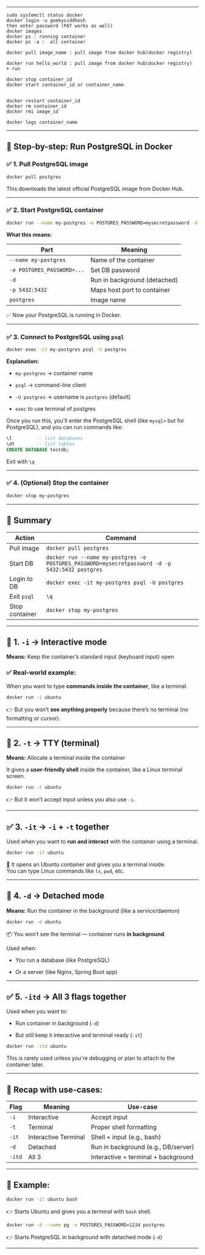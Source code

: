 
---


```
sudo systemctl status docker
docker login -u geekysiddhesh
then enter password (PAT works as well)
docker images 
docker ps : running container
docker ps -a :  all container

docker pull image_name : pull image from docker hub(docker registry) 

docker run hello_world : pull image from docker hub(docker registry)  + run 

docker stop container_id
docker start container_id or container_name


docker restart container_id 
docker rm container_id 
docker rmi image_id

docker logs container_name

```


---

## 🐘 Step-by-step: Run PostgreSQL in Docker

### ✅ 1. **Pull PostgreSQL image**

```bash
docker pull postgres
```

This downloads the latest official PostgreSQL image from Docker Hub.

---

### ✅ 2. **Start PostgreSQL container**

```bash
docker run --name my-postgres -e POSTGRES_PASSWORD=mysecretpassword -d -p 5432:5432 postgres
```

**What this means:**

|Part|Meaning|
|---|---|
|`--name my-postgres`|Name of the container|
|`-e POSTGRES_PASSWORD=...`|Set DB password|
|`-d`|Run in background (detached)|
|`-p 5432:5432`|Maps host port to container|
|`postgres`|Image name|

✅ Now your PostgreSQL is running in Docker.

---

### ✅ 3. **Connect to PostgreSQL using `psql`**

```bash
docker exec -it my-postgres psql -U postgres
```

**Explanation:**

- `my-postgres` → container name
    
- `psql` → command-line client
    
- `-U postgres` → username is `postgres` (default)

-  `exec` to use terminal of postgres

Once you run this, you'll enter the PostgreSQL shell (like `mysql>` but for PostgreSQL), and you can run commands like:

```sql
\l         -- list databases
\dt        -- list tables
CREATE DATABASE testdb;
```

Exit with `\q`

---

### ✅ 4. (Optional) Stop the container

```bash
docker stop my-postgres
```

---

## 🧠 Summary

| Action         | Command                                                                                        |
| -------------- | ---------------------------------------------------------------------------------------------- |
| Pull image     | `docker pull postgres`                                                                         |
| Start DB       | `docker run --name my-postgres -e POSTGRES_PASSWORD=mysecretpassword -d -p 5432:5432 postgres` |
| Login to DB    | `docker exec -it my-postgres psql -U postgres`                                                 |
| Exit `psql`    | `\q`                                                                                           |
| Stop container | `docker stop my-postgres`                                                                      |

---

## 🔹 1. `-i` → Interactive mode

**Means:** Keep the container’s standard input (keyboard input) open

### ✅ Real-world example:

When you want to type **commands inside the container**, like a terminal.

```bash
docker run -i ubuntu
```

👉 But you won’t **see anything properly** because there’s no terminal (no formatting or cursor).

---

## 🔹 2. `-t` → TTY (terminal)

**Means:** Allocate a terminal inside the container

It gives a **user-friendly shell** inside the container, like a Linux terminal screen.

```bash
docker run -t ubuntu
```

👉 But it won’t accept input unless you also use `-i`.

---

## ✅ 3. `-it` → `-i` + `-t` together

Used when you want to **run and interact** with the container using a terminal.

```bash
docker run -it ubuntu
```

💬 It opens an Ubuntu container and gives you a terminal inside.  
You can type Linux commands like `ls`, `pwd`, etc.

---

## 🔹 4. `-d` → Detached mode

**Means:** Run the container in the background (like a service/daemon)

```bash
docker run -d ubuntu
```

📦 You won’t see the terminal — container runs **in background**.

Used when:

- You run a database (like PostgreSQL)
    
- Or a server (like Nginx, Spring Boot app)
    

---

## ✅ 5. `-itd` → All 3 flags together

Used when you want to:

- Run container in background (`-d`)
    
- But still keep it interactive and terminal ready (`-it`)
    

```bash
docker run -itd ubuntu
```

This is rarely used unless you're debugging or plan to attach to the container later.

---

## 🔁 Recap with use-cases:

| Flag   | Meaning              | Use-case                            |
| ------ | -------------------- | ----------------------------------- |
| `-i`   | Interactive          | Accept input                        |
| `-t`   | Terminal             | Proper shell formatting             |
| `-it`  | Interactive Terminal | Shell + input (e.g., bash)          |
| `-d`   | Detached             | Run in background (e.g., DB/server) |
| `-itd` | All 3                | Interactive + terminal + background |

---

## 🧪 Example:

```bash
docker run -it ubuntu bash
```

👉 Starts Ubuntu and gives you a terminal with `bash` shell.

```bash
docker run -d --name pg -e POSTGRES_PASSWORD=1234 postgres
```

👉 Starts PostgreSQL in background with detached mode (`-d`)

---